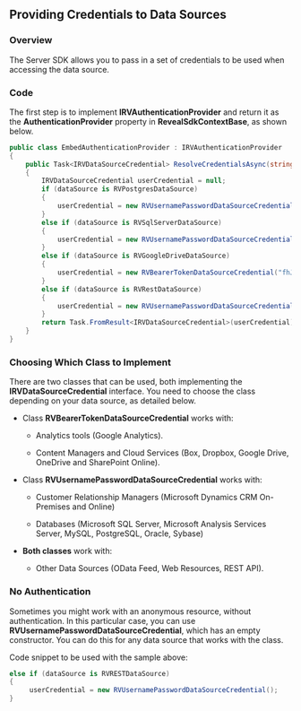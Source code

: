## Providing Credentials to Data Sources

### Overview

The Server SDK allows you to pass in a set of credentials to be used
when accessing the data source.

### Code

The first step is to implement
__IRVAuthenticationProvider__
and return it as the
__AuthenticationProvider__
property in
__RevealSdkContextBase__,
as shown below.

``` csharp
public class EmbedAuthenticationProvider : IRVAuthenticationProvider
{
    public Task<IRVDataSourceCredential> ResolveCredentialsAsync(string userId, RVDashboardDataSource dataSource)
    {
        IRVDataSourceCredential userCredential = null;
        if (dataSource is RVPostgresDataSource)
        {
            userCredential = new RVUsernamePasswordDataSourceCredential("postgresuser", "password");
        }
        else if (dataSource is RVSqlServerDataSource)
        {
            userCredential = new RVUsernamePasswordDataSourceCredential("sqlserveruser", "password", "domain");
        }
        else if (dataSource is RVGoogleDriveDataSource)
        {
            userCredential = new RVBearerTokenDataSourceCredential("fhJhbUci0mJSUzi1nIiSint....", "user@company.com");
        }
        else if (dataSource is RVRestDataSource)
        {
            userCredential = new RVUsernamePasswordDataSourceCredential(); // Anonymous
        }
        return Task.FromResult<IRVDataSourceCredential>(userCredential);
    }
}
```

### Choosing Which Class to Implement

There are two classes that can be used, both implementing the
__IRVDataSourceCredential__
interface. You need to choose the class depending on your data source,
as detailed below.

  - Class
    __RVBearerTokenDataSourceCredential__
    works with:

      - Analytics tools (Google Analytics).

      - Content Managers and Cloud Services (Box, Dropbox, Google Drive,
        OneDrive and SharePoint Online).

  - Class
    __RVUsernamePasswordDataSourceCredential__
    works with:

      - Customer Relationship Managers (Microsoft Dynamics CRM
        On-Premises and Online)

      - Databases (Microsoft SQL Server, Microsoft Analysis Services
        Server, MySQL, PostgreSQL, Oracle, Sybase)

  - **Both classes** work with:

      - Other Data Sources (OData Feed, Web Resources, REST API).

### No Authentication

Sometimes you might work with an anonymous resource, without
authentication. In this particular case, you can use
__RVUsernamePasswordDataSourceCredential__,
which has an empty constructor. You can do this for any data source that
works with the class.

Code snippet to be used with the sample above:

``` csharp
else if (dataSource is RVRESTDataSource)
{
     userCredential = new RVUsernamePasswordDataSourceCredential();
}
```
